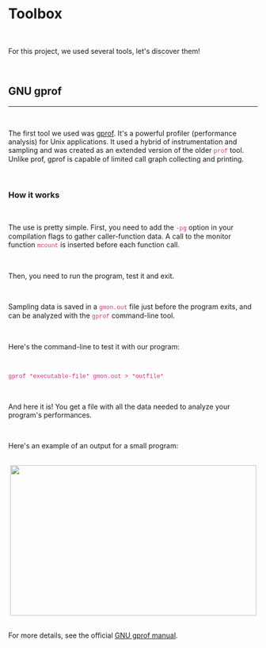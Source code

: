 <style>
	code {
		font-family: 'Courier New', Courier, monospace;
		color: #d63384;
	}
</style>

# Toolbox

<br>

For this project, we used several tools, let's discover them!

<br>

## GNU gprof

---

<br>

The first tool we used was [gprof](https://en.wikipedia.org/wiki/Gprof). It's a powerful profiler (performance analysis) for Unix applications. It used a hybrid of instrumentation and sampling and was created as an extended version of the older `prof` tool. Unlike prof, gprof is capable of limited call graph collecting and printing.

<br>

### How it works

<br>

The use is pretty simple. First, you need to add the `-pg` option in your compilation flags to gather caller-function data. A call to the monitor function `mcount` is inserted before each function call.

<br>

Then, you need to run the program, test it and exit.

<br>

Sampling data is saved in a `gmon.out` file just before the program exits, and can be analyzed with the `gprof` command-line tool.

<br>

Here's the command-line to test it with our program:

<br>

`gprof *executable-file* gmon.out > *outfile*`

<br>

And here it is! You get a file with all the data needed to analyze your program's performances.

<br>

Here's an example of an output for a small program:

<br>

<div style="display: flex; flex-direction: row; justify-content: center;">
	<img src="/gomoku/outfile.png" width="497" height="304">
</div>

<br>

For more details, see the official [GNU gprof manual](https://ftp.gnu.org/old-gnu/Manuals/gprof-2.9.1/html_mono/gprof.html).
